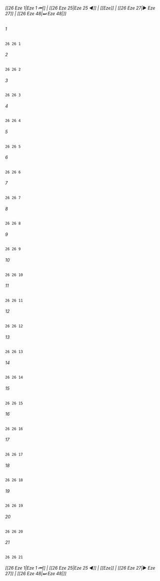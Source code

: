 
###### [[26 Eze 1|Eze 1 ⏮]] | [[26 Eze 25|Eze 25 ◀]] | [[Eze]] | [[26 Eze 27|▶ Eze 27]] | [[26 Eze 48|⏭ Eze 48|]]

###### 1
``` verse
26 26 1 
```
###### 2
``` verse
26 26 2 
```
###### 3
``` verse
26 26 3 
```
###### 4
``` verse
26 26 4 
```
###### 5
``` verse
26 26 5 
```
###### 6
``` verse
26 26 6 
```
###### 7
``` verse
26 26 7 
```
###### 8
``` verse
26 26 8 
```
###### 9
``` verse
26 26 9 
```
###### 10
``` verse
26 26 10 
```
###### 11
``` verse
26 26 11 
```
###### 12
``` verse
26 26 12 
```
###### 13
``` verse
26 26 13 
```
###### 14
``` verse
26 26 14 
```
###### 15
``` verse
26 26 15 
```
###### 16
``` verse
26 26 16 
```
###### 17
``` verse
26 26 17 
```
###### 18
``` verse
26 26 18 
```
###### 19
``` verse
26 26 19 
```
###### 20
``` verse
26 26 20 
```
###### 21
``` verse
26 26 21 
```

###### [[26 Eze 1|Eze 1 ⏮]] | [[26 Eze 25|Eze 25 ◀]] | [[Eze]] | [[26 Eze 27|▶ Eze 27]] | [[26 Eze 48|⏭ Eze 48|]]

